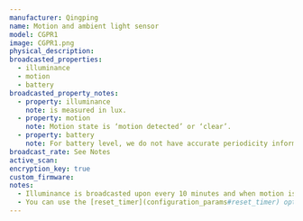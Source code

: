 ```yaml
---
manufacturer: Qingping
name: Motion and ambient light sensor
model: CGPR1
image: CGPR1.png
physical_description:
broadcasted_properties:
  - illuminance
  - motion
  - battery
broadcasted_property_notes:
  - property: illuminance
    note: is measured in lux.
  - property: motion
    note: Motion state is ‘motion detected’ or ‘clear’.
  - property: battery
    note: For battery level, we do not have accurate periodicity information yet.
broadcast_rate: See Notes
active_scan:
encryption_key: true
custom_firmware:
notes:
  - Illuminance is broadcasted upon every 10 minutes and when motion is detected. Motion state is broadcasted when motion is detected. Additionally, `motion clear` messages are broadcasted at 1, 2, 5, 10, 20 and 30 minutes after the last motion.
  - You can use the [reset_timer](configuration_params#reset_timer) option if you want to use a different time to set the sensor to `motion clear`.
---
```

